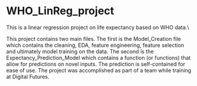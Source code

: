 # WHO_LinReg_project
 This is a linear regression project on life expectancy based on WHO data.\
 
 This project contains two main files. The first is the Model_Creation file which contains the cleaning, EDA, feature engineering, feature selection and ultimately model training on the data. The second is the Expectancy_Prediction_Model which contains a function (or functions) that allow for predictions on novel inputs. The prediction is self-contained for ease of use. The project was accomplished as part of a team while training at Digital Futures.
